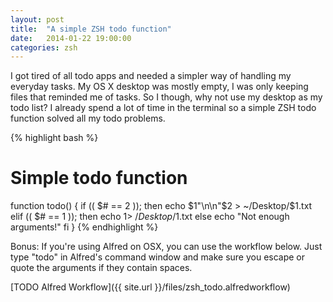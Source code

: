 ```yaml
---
layout: post
title:  "A simple ZSH todo function"
date:   2014-01-22 19:00:00
categories: zsh
---
```


I got tired of all todo apps and needed a simpler way of handling my everyday tasks.
My OS X desktop was mostly empty, I was only keeping files that reminded me of tasks.
So I though, why not use my desktop as my todo list? I already spend a lot of time in
the terminal so a simple ZSH todo function solved all my todo problems.

{% highlight bash %}
# Simple todo function
function todo() {
	if (( $# == 2 )); then
		echo $1"\n\n"$2 > ~/Desktop/$1.txt
	elif (( $# == 1 )); then
		echo $1 > ~/Desktop/$1.txt
	else
		echo "Not enough arguments!"
	fi
}
{% endhighlight %}

Bonus: If you're using Alfred on OSX, you can use the workflow below. Just type "todo" in Alfred's command window and make sure you escape or quote the arguments if they contain spaces.

[TODO Alfred Workflow]({{ site.url }}/files/zsh_todo.alfredworkflow)
